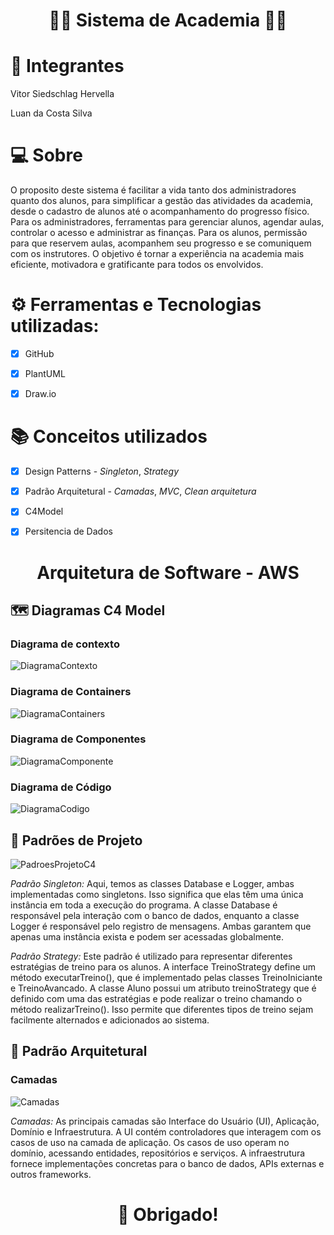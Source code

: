 # <p align=center>💪🏼 Sistema de Academia 💪🏼</p>
# 👐 Integrantes

Vitor Siedschlag Hervella

Luan da Costa Silva

# 💻 Sobre
O proposito deste sistema é facilitar a vida tanto dos administradores quanto dos alunos, para simplificar a gestão das atividades da academia, desde o cadastro de alunos até o acompanhamento do progresso físico. Para os administradores, ferramentas para gerenciar alunos, agendar aulas, controlar o acesso e administrar as finanças. Para os alunos, permissão para que reservem aulas, acompanhem seu progresso e se comuniquem com os instrutores. O objetivo é tornar a experiência na academia mais eficiente, motivadora e gratificante para todos os envolvidos.

# ⚙️ Ferramentas e Tecnologias utilizadas:
- [x] GitHub

- [x] PlantUML

- [x] Draw.io

# 📚 Conceitos utilizados
- [x] Design Patterns - *Singleton*, *Strategy*

- [x] Padrão Arquitetural - *Camadas*, *MVC*, *Clean arquitetura*

- [x] C4Model

- [x] Persitencia de Dados

# <p align=center>Arquitetura de Software - AWS</p>
## 🗺️ Diagramas C4 Model
### Diagrama de contexto
![DiagramaContexto](https://github.com/VitorHervella/C4Model/assets/36939208/f090dd87-a7bf-4959-a090-f6c8f39f9228)
### Diagrama de Containers
![DiagramaContainers](https://github.com/VitorHervella/C4Model/assets/36939208/b2781f20-ea3f-4d41-89e4-482fb5ff0d44)
### Diagrama de Componentes
![DiagramaComponente](https://github.com/VitorHervella/C4Model/assets/36939208/704fddab-05bd-4105-b172-88cdf71a61f8)
### Diagrama de Código
![DiagramaCodigo](https://github.com/VitorHervella/C4Model/assets/36939208/03181e1c-18f0-4c8c-be19-e1d95a653c44)


## 📐 Padrões de Projeto
![PadroesProjetoC4](https://github.com/VitorHervella/C4Model/assets/36939208/4bf8eba5-c2ba-478f-b8fd-b9ef031ce3a4)

*Padrão Singleton:* Aqui, temos as classes Database e Logger, ambas implementadas como singletons. Isso significa que elas têm uma única instância em toda a execução do programa. A classe Database é responsável pela interação com o banco de dados, enquanto a classe Logger é responsável pelo registro de mensagens. Ambas garantem que apenas uma instância exista e podem ser acessadas globalmente.

*Padrão Strategy:* Este padrão é utilizado para representar diferentes estratégias de treino para os alunos. A interface TreinoStrategy define um método executarTreino(), que é implementado pelas classes TreinoIniciante e TreinoAvancado. A classe Aluno possui um atributo treinoStrategy que é definido com uma das estratégias e pode realizar o treino chamando o método realizarTreino(). Isso permite que diferentes tipos de treino sejam facilmente alternados e adicionados ao sistema.

## 🔨 Padrão Arquitetural 
### Camadas
![Camadas](https://github.com/VitorHervella/C4Model/assets/36939208/713f562d-89fb-4857-a63f-48264d9fe6b0)

*Camadas:* As principais camadas são Interface do Usuário (UI), Aplicação, Domínio e Infraestrutura. A UI contém controladores que interagem com os casos de uso na camada de aplicação. Os casos de uso operam no domínio, acessando entidades, repositórios e serviços. A infraestrutura fornece implementações concretas para o banco de dados, APIs externas e outros frameworks.

#
# <p align=center>👏 Obrigado!</p>


